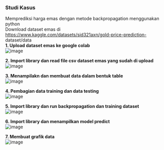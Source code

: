 ### **Studi Kasus**
Memprediksi harga emas dengan metode backpropagation menggunakan python\
Download dataset emas di https://www.kaggle.com/datasets/sid321axn/gold-price-prediction- dataset/data\
**1.	Upload dataset emas ke google colab**\
![image](https://github.com/user-attachments/assets/c47d8d2f-e053-4bf3-b9da-6a463e470ef4)





**2.	Import library dan read file csv dataset emas yang sudah di upload**\
![image](https://github.com/user-attachments/assets/8776a30b-03ee-4cca-b829-b5c8ea3277c5)









**3.	Menampilakn dan membuat data dalam bentuk table**\
![image](https://github.com/user-attachments/assets/ae1f06b8-5080-4b41-97f0-4e89005b342c)










**4.	Pembagian data training dan data testing**\
 ![image](https://github.com/user-attachments/assets/ddc33a26-1f5d-45bf-b492-28a807ae1407)

**5.	Import library dan run backpropagation dan training dataset**\
![image](https://github.com/user-attachments/assets/ba000943-7cc2-473b-b8cc-3c7cb2ef3066)













**6.	Import library dan menampilkan model predict**\
![image](https://github.com/user-attachments/assets/ce74e128-1c50-4853-8fca-040599fba2b1)













**7.	Membuat grafik data**\
![image](https://github.com/user-attachments/assets/d1168e8a-b724-45f2-82ce-bf9c0df4b77e)


